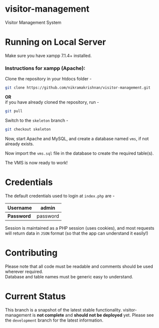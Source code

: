 # visitor-management
Visitor Management System

# Running on Local Server
Make sure you have xampp 7.1.4+ installed.  

### Instructions for xampp (Apache):  
Clone the repository in your htdocs folder -
```bash
git clone https://github.com/nikramakrishnan/visitor-management.git
```
**OR**  
if you have already cloned the repository, run -
```bash
git pull
```

Switch to the `skeleton` branch -
```bash
git checkout skeleton
```

Now, start Apache and MySQL, and create a database named `vms`, if not already exists.  

Now import the `vms.sql` file in the database to create the required table(s).  

The VMS is now ready to work!  

# Credentials
The default credentials used to login at `index.php` are -  

Username | admin
-------- | -----
**Password** | password

Session is maintained as a PHP session (uses cookies), and most requests will return data in `JSON` format (so that the app can understand it easily!)

# Contributing
Please note that all code must be readable and comments should be used wherever required.  
Database and table names must be generic easy to understand.

# Current Status
This branch is a snapshot of the latest stable functionality. visitor-management is **not complete** and **should not be deployed** yet. Please see the `development` branch for the latest information.
